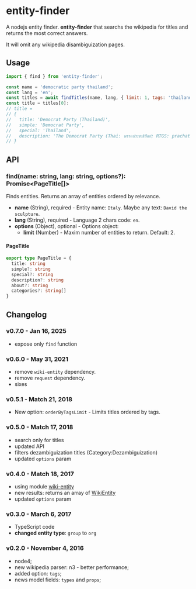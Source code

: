 # entity-finder

A nodejs entity finder. **entity-finder** that searchs the wikipedia for titles and returns the most correct answers.

It will omit any wikipedia disambiguization pages.

## Usage

```js
import { find } from 'entity-finder';

const name = 'democratic party thailand';
const lang = 'en';
const titles = await findTitles(name, lang, { limit: 1, tags: 'thailand' });
const title = titles[0]:
// title =
// { 
//   title: 'Democrat Party (Thailand)',
//   simple: 'Democrat Party',
//   special: 'Thailand',
//   description: 'The Democrat Party (Thai: พรรคประชาธิปัตย์; RTGS: prachathipat) is a Thai political party...',
// }

```

## API

### find(name: string, lang: string, options?): Promise<PageTitle[]>

Finds entities. Returns an array of entities ordered by relevance.

- **name** (String), required - Entity name: `Italy`. Maybe any text: `David the sculpture`.
- **lang** (String), required - Language 2 chars code: `en`.
- **options** (Object), optional - Options object:
  - **limit** (Number) - Maxim number of entities to return. Default: 2.

#### PageTitle

```ts
export type PageTitle = {
  title: string
  simple?: string
  special?: string
  description?: string
  about?: string
  categories?: string[]
}
```

## Changelog

### v0.7.0 - Jan 16, 2025

- expose only `find` function

### v0.6.0 - May 31, 2021

- remove `wiki-entity` dependency.
- remove `request` dependency.
- sixes

### v0.5.1 - Match 21, 2018

- New option: `orderByTagsLimit` - Limits titles ordered by tags.

### v0.5.0 - Match 17, 2018

- search only for titles
- updated API
- filters dezambiguization titles (Category:Dezambiguization)
- updated `options` param

### v0.4.0 - Match 18, 2017

- using module [wiki-entity](https://github.com/entitizer/wiki-entity-js)
- new results: returns an array of [WikiEntity](https://github.com/entitizer/wiki-entity-js#wikientity)
- updated `options` param

### v0.3.0 - March 6, 2017

- TypeScript code
- **changed entity type**: `group` to `org`

### v0.2.0 - November 4, 2016

- node4;
- new wikipedia parser: n3 - better performance;
- added option: `tags`;
- news model fields: `types` and `props`;
